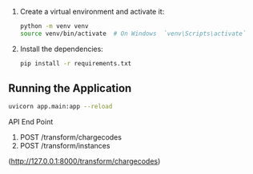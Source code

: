 1. Create a virtual environment and activate it:

   ```bash
   python -m venv venv
   source venv/bin/activate  # On Windows  `venv\Scripts\activate`
   ```

2. Install the dependencies:

   ```bash
   pip install -r requirements.txt
   ```

## Running the Application

```bash
uvicorn app.main:app --reload
```
API End Point 
1. POST /transform/chargecodes
2. POST /transform/instances
   
(http://127.0.0.1:8000/transform/chargecodes)
